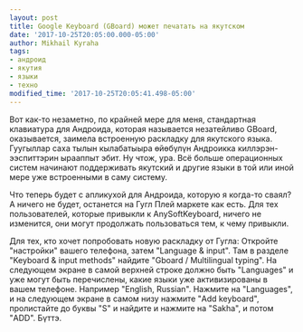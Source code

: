 ```yaml
---
layout: post
title: Google Keyboard (GBoard) может печатать на якутском
date: '2017-10-25T20:05:00.000-05:00'
author: Mikhail Kyraha
tags:
- андроид
- якутия
- языки
- техно
modified_time: '2017-10-25T20:05:41.498-05:00'
---
```


Вот как-то незаметно, по крайней мере для меня, стандартная клавиатура для Андроида, которая называется незатейливо GBoard, оказывается, заимела встроенную раскладку для якутского языка. Гуугыллар саха тылын кылабатыыра өйөбүлүн Андроикка киллэрэн-ээспиттэрин ырааппыт эбит. Ну чтож, ура. Всё больше операционных систем начинают поддерживать якутский и другие языки в той или иной мере уже встроенными в саму систему.

Что теперь будет с апликухой для Андроида, которую я когда-то сваял? А ничего не будет, останется на Гугл Плей маркете как есть. Для тех пользователей, которые привыкли к AnySoftKeyboard, ничего не изменится, они могут продолжать пользоваться тем, к чему привыкли.

Для тех, кто хочет попробовать новую раскладку от Гугла:
Откройте "настройки" вашего телефона, затем "Language &amp; input". Там в разделе "Keyboard &amp; input methods" найдите "Gboard / Multilingual typing". На следующем экране в самой верхней строке должно быть "Languages" и уже могут быть перечислены, какие языки уже активизированы в вашем телефоне. Например "English, Russian". Нажмите на "Languages", и на следующем экране в самом низу нажмите "Add keyboard", пролистайте до буквы "S" и найдите и нажмите на "Sakha", и потом "ADD". Бүттэ.
